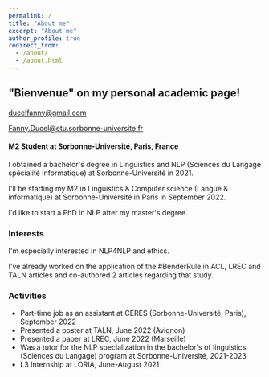 ```yaml
---
permalink: /
title: "About me"
excerpt: "About me"
author_profile: true
redirect_from: 
  - /about/
  - /about.html
---
```


<h2>"Bienvenue" on my personal academic page!</h2>


ducelfanny@gmail.com

Fanny.Ducel@etu.sorbonne-universite.fr

<h4>M2 Student at Sorbonne-Université, Paris, France</h4>

I obtained a bachelor's degree in Linguistics and NLP (Sciences du Langage spécialité Informatique) at Sorbonne-Université in 2021. 

I'll be starting my M2 in Linguistics & Computer science (Langue & informatique) at Sorbonne-Université in Paris in September 2022. 

I'd like to start a PhD in NLP after my master's degree.

<h3>Interests</h3>

I'm especially interested in NLP4NLP and ethics. 

I've already worked on the application of the #BenderRule in ACL, LREC and TALN articles and co-authored 2 articles regarding that study.


<h3>Activities</h3>
<ul>
  <li>Part-time job as an assistant at CERES (Sorbonne-Université, Paris), September 2022</li>
  <li>Presented a poster at TALN, June 2022 (Avignon)</li>
  <li> Presented a paper at LREC, June 2022 (Marseille)</li>
<li> Was a tutor for the NLP specialization in the bachelor's of linguistics (Sciences du Langage) program at Sorbonne-Université, 2021-2023 </li>
  <li> L3 Internship at LORIA, June-August 2021 </li>
 </ul>
